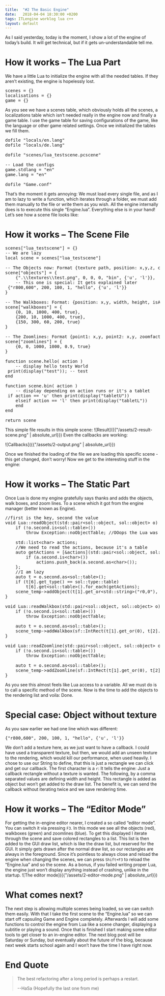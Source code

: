 ```yaml
---
title:  "#2 The Basic Engine"
date:   2018-04-04 18:30:00 +0200
tags: ITLengine worklog lua c++
layout: default
---
```


As I said yesterday, today is the moment, I show a lot of the engine of today’s build. It will get technical, but if it gets un-understandable tell me.

# How it works – The Lua Part #
We have a little Lua to initialize the engine with all the needed tables. If they aren’t existing, the engine is hopelessly lost.

<pre class="vs-code">scenes&nbsp;<span class="operator">=</span>&nbsp;{}
localisations&nbsp;<span class="operator">=</span>&nbsp;{}
game&nbsp;<span class="operator">=</span>&nbsp;{}</pre>

As you see we have a scenes table, which obviously holds all the scenes, a localizations table which isn’t needed really in the engine now and finally a game table.
I use the game table for saving configurations of the game, like the language or other game related settings.
Once we initialized the tables we fill them.

<pre class="vs-code"><span class="keyword">dofile</span>&nbsp;<span class="string">&quot;locals/en.lang&quot;</span>
<span class="keyword">dofile</span>&nbsp;<span class="string">&quot;locals/de.lang&quot;</span>
 
<span class="keyword">dofile</span>&nbsp;<span class="string">&quot;scenes/lua_testscene.pcscene&quot;</span>
 
<span class="comment">--&nbsp;Load&nbsp;the&nbsp;configs
</span>game.<span class="identifier">stdlang</span>&nbsp;<span class="operator">=</span>&nbsp;<span class="string">&quot;en&quot;</span>
game.<span class="identifier">lang</span>&nbsp;<span class="operator">=</span>&nbsp;<span class="string">&quot;en&quot;</span>
 
<span class="keyword">dofile</span>&nbsp;<span class="string">&quot;Game.conf&quot;</span></pre>

That’s the moment it gets annoying: We must load every single file, and as I am to lazy to write a function, which iterates through a folder, we must add them manually to the file or write them as you wish. All the engine internally does is to execute this single “Engine.lua”. Everything else is in your hand! Let’s see how a scene file looks like:

# How it works – The Scene File #

<pre class="vs-code">scenes[<span class="string">&quot;lua_testscene&quot;</span>]&nbsp;<span class="operator">=</span>&nbsp;{}
<span class="comment">--&nbsp;We&nbsp;are&nbsp;lazy
</span><span class="keyword">local</span>&nbsp;scene&nbsp;<span class="operator">=</span>&nbsp;scenes[<span class="string">&quot;lua_testscene&quot;</span>]
 
<span class="comment">--&nbsp;The&nbsp;Objects&nbsp;now:&nbsp;Format&nbsp;{texture&nbsp;path,&nbsp;position:&nbsp;x,y,z,&nbsp;callback&nbsp;(or&nbsp;nil),&nbsp;{actions&nbsp;(ether&nbsp;u&nbsp;or&nbsp;c)&nbsp;and/or&nbsp;l}&nbsp;(or&nbsp;nil)}
</span>scene[<span class="string">&quot;objects&quot;</span>]&nbsp;<span class="operator">=</span>&nbsp;{
	{<span class="string">&quot;.\\textures\\test.png&quot;</span>,&nbsp;<span class="number">0</span>,&nbsp;<span class="number">0</span>,&nbsp;<span class="number">0</span>,&nbsp;<span class="string">&quot;bin&quot;</span>,&nbsp;{<span class="string">&#39;u&#39;</span>,&nbsp;<span class="string">&#39;l&#39;</span>}},
	<span class="comment">--&nbsp;This&nbsp;one&nbsp;is&nbsp;special:&nbsp;It&nbsp;gets&nbsp;explained&nbsp;later
</span>	{<span class="string">&quot;r800,600&quot;</span>,&nbsp;<span class="number">200</span>,&nbsp;<span class="number">100</span>,&nbsp;<span class="number">1</span>,&nbsp;<span class="string">&quot;hello&quot;</span>,&nbsp;{<span class="string">&#39;u&#39;</span>,&nbsp;<span class="string">&#39;l&#39;</span>}}
}
 
<span class="comment">--&nbsp;The&nbsp;Walkboxes:&nbsp;Format:&nbsp;{position:&nbsp;x,y,&nbsp;width,&nbsp;height,&nbsp;isActive&nbsp;(bool)}
</span>scene[<span class="string">&quot;walkboxes&quot;</span>]&nbsp;<span class="operator">=</span>&nbsp;{
	{<span class="number">0</span>,&nbsp;<span class="number">10</span>,&nbsp;<span class="number">1000</span>,&nbsp;<span class="number">400</span>,&nbsp;<span class="keyword">true</span>},
	{<span class="number">200</span>,&nbsp;<span class="number">10</span>,&nbsp;<span class="number">1000</span>,&nbsp;<span class="number">400</span>,&nbsp;<span class="keyword">true</span>},
	{<span class="number">150</span>,&nbsp;<span class="number">300</span>,&nbsp;<span class="number">60</span>,&nbsp;<span class="number">200</span>,&nbsp;<span class="keyword">true</span>}
}
 
<span class="comment">--&nbsp;The&nbsp;Zoomlines:&nbsp;Format&nbsp;{point1:&nbsp;x,y,&nbsp;point2:&nbsp;x,y,&nbsp;zoomfactor,&nbsp;isActive}
</span>scene[<span class="string">&quot;zoomlines&quot;</span>]&nbsp;<span class="operator">=</span>&nbsp;{
	{<span class="number">0</span>,&nbsp;<span class="number">0</span>,&nbsp;<span class="number">1000</span>,&nbsp;<span class="number">1000</span>,&nbsp;<span class="number">0.9</span>,&nbsp;<span class="keyword">true</span>}
}
 
<span class="keyword">function</span>&nbsp;<span class="type">scene.hello</span><span class="operator">(</span><span class="identifier">&nbsp;action&nbsp;</span><span class="operator">)</span>
	<span class="comment">--&nbsp;display&nbsp;hello&nbsp;testy&nbsp;World&nbsp;
</span>	<span class="keyword">print</span>(<span class="keyword">display</span>(<span class="string">&quot;test&quot;</span>));&nbsp;<span class="comment">--&nbsp;test
</span><span class="keyword">end</span>
 
<span class="keyword">function</span>&nbsp;<span class="type">scene.bin</span><span class="operator">(</span><span class="identifier">&nbsp;action&nbsp;</span><span class="operator">)</span>
	<span class="comment">--&nbsp;display&nbsp;depending&nbsp;on&nbsp;action&nbsp;runs&nbsp;or&nbsp;it&#39;s&nbsp;a&nbsp;tablet
</span>	<span class="keyword">if</span>&nbsp;action&nbsp;<span class="operator">==</span>&nbsp;<span class="string">&#39;u&#39;</span>&nbsp;<span class="keyword">then</span>&nbsp;<span class="keyword">print</span>(<span class="keyword">display</span>(<span class="string">&quot;tabletU&quot;</span>))
	<span class="keyword">elseif</span>&nbsp;action&nbsp;<span class="operator">==</span>&nbsp;<span class="string">&#39;l&#39;</span>&nbsp;<span class="keyword">then</span>&nbsp;<span class="keyword">print</span>(<span class="keyword">display</span>(<span class="string">&quot;tabletL&quot;</span>))
	<span class="keyword">end</span>
<span class="keyword">end</span>
 
<span class="keyword">return</span>&nbsp;scene</pre>

This simple file results in this simple scene:
![Result]({{"/assets/2-result-scene.png" | absolute_url}})
Even the callbacks are working:

![Callbacks]({{"/assets/2-output.png" | absolute_url}})

Once we finished the loading of the file we are loading this specific scene - this get changed, don’t worry! Now we get to the interesting stuff in the engine:

# How it works – The Static Part #
Once Lua is done my engine gratefully says thanks and adds the objects, walk boxes, and zoom lines. To a scene which it got from the engine manager (better known as Engine).

<pre class="vs-code"><span class="comment">//first&nbsp;is&nbsp;the&nbsp;key,&nbsp;second&nbsp;the&nbsp;value</span>
<span class="keyword">void</span>&nbsp;<span class="cppType">Lua</span><span class="operator">::</span><span class="cppMemberFunction">readObject</span><span class="operator">(</span><span class="cppNamespace">std</span><span class="operator">::</span><span class="cppType">pair</span><span class="operator">&lt;</span><span class="cppNamespace">sol</span><span class="operator">::</span><span class="cppType">object</span><span class="operator">,</span>&nbsp;<span class="cppNamespace">sol</span><span class="operator">::</span><span class="cppType">object</span><span class="operator">&gt;</span>&nbsp;<span class="cppParameter">o</span><span class="operator">)</span>&nbsp;<span class="operator">{</span>
	<span class="keyword">if</span>&nbsp;<span class="operator">(!</span><span class="cppParameter">o</span><span class="operator">.</span><span class="cppMemberField">second</span><span class="operator">.</span><span class="cppMemberFunction">is</span><span class="operator">&lt;</span><span class="cppNamespace">sol</span><span class="operator">::</span><span class="cppType">table</span><span class="operator">&gt;())</span>
		<span class="keyword">throw</span>&nbsp;<span class="cppType">Exception</span><span class="operator">::</span><span class="cppEnumerator">noObjectTable</span><span class="operator">;</span>&nbsp;<span class="comment">//OOops&nbsp;the&nbsp;Lua&nbsp;was&nbsp;wrong</span>
 
	<span class="cppNamespace">std</span><span class="operator">::</span><span class="cppType">list</span><span class="operator">&lt;</span><span class="keyword">char</span><span class="operator">&gt;</span>&nbsp;<span class="cppLocalVariable">actions</span><span class="operator">;</span>
	<span class="comment">//We&nbsp;need&nbsp;to&nbsp;read&nbsp;the&nbsp;actions,&nbsp;because&nbsp;it&#39;s&nbsp;a&nbsp;table</span>
	<span class="keyword">auto</span>&nbsp;<span class="cppLocalVariable">getActions</span>&nbsp;<span class="operator">=</span>&nbsp;<span class="operator">[&amp;</span><span class="cppLocalVariable">actions</span><span class="operator">](</span><span class="cppNamespace">std</span><span class="operator">::</span><span class="cppType">pair</span><span class="operator">&lt;</span><span class="cppNamespace">sol</span><span class="operator">::</span><span class="cppType">object</span><span class="operator">,</span>&nbsp;<span class="cppNamespace">sol</span><span class="operator">::</span><span class="cppType">object</span><span class="operator">&gt;</span>&nbsp;<span class="cppParameter">a</span><span class="operator">)</span>&nbsp;<span class="operator">{</span>
		<span class="keyword">if</span>&nbsp;<span class="operator">(</span><span class="cppParameter">a</span><span class="operator">.</span><span class="cppMemberField">second</span><span class="operator">.</span><span class="cppMemberFunction">is</span><span class="operator">&lt;</span><span class="keyword">char</span><span class="operator">&gt;())</span>
			<span class="cppLocalVariable">actions</span><span class="operator">.</span><span class="cppMemberFunction">push_back</span><span class="operator">(</span><span class="cppParameter">a</span><span class="operator">.</span><span class="cppMemberField">second</span><span class="operator">.</span><span class="cppMemberFunction">as</span><span class="operator">&lt;</span><span class="keyword">char</span><span class="operator">&gt;());</span>
	<span class="operator">};</span>
	<span class="comment">//I&nbsp;am&nbsp;lazy</span>
	<span class="keyword">auto</span>&nbsp;<span class="cppLocalVariable">t</span>&nbsp;<span class="operator">=</span>&nbsp;<span class="cppParameter">o</span><span class="operator">.</span><span class="cppMemberField">second</span><span class="operator">.</span><span class="cppMemberFunction">as</span><span class="operator">&lt;</span><span class="cppNamespace">sol</span><span class="operator">::</span><span class="cppType">table</span><span class="operator">&gt;();</span>
	<span class="keyword">if</span>&nbsp;<span class="operator">(</span><span class="cppLocalVariable">t</span><span class="cppMemberOperator">[</span><span class="number">6</span><span class="cppMemberOperator">]</span><span class="operator">.</span><span class="cppMemberFunction">get_type</span><span class="operator">()</span>&nbsp;<span class="operator">==</span>&nbsp;<span class="cppNamespace">sol</span><span class="operator">::</span><span class="cppType">type</span><span class="operator">::</span><span class="cppEnumerator">table</span><span class="operator">)</span>
		<span class="cppLocalVariable">t</span><span class="cppMemberOperator">[</span><span class="number">6</span><span class="cppMemberOperator">]</span><span class="operator">.</span><span class="cppMemberFunction">get</span><span class="operator">&lt;</span><span class="cppNamespace">sol</span><span class="operator">::</span><span class="cppType">table</span><span class="operator">&gt;().</span><span class="cppMemberFunction">for_each</span><span class="operator">(</span><span class="cppLocalVariable">getActions</span><span class="operator">);</span>
	<span class="cppMemberField">scene_temp</span><span class="operator">-&gt;</span><span class="cppMemberFunction">addObject</span><span class="operator">(</span><span class="cppLocalVariable">t</span><span class="cppMemberOperator">[</span><span class="number">1</span><span class="cppMemberOperator">]</span><span class="operator">.</span><span class="cppMemberFunction">get_or</span><span class="operator">&lt;</span><span class="cppNamespace">std</span><span class="operator">::</span><span class="cppType">string</span><span class="operator">&gt;(</span><span class="string">&quot;r0,0&quot;</span><span class="operator">),</span>&nbsp;<span class="cppNamespace">sf</span><span class="operator">::</span><span class="cppType">Vector3i</span><span class="operator">(</span><span class="cppLocalVariable">t</span><span class="cppMemberOperator">[</span><span class="number">2</span><span class="cppMemberOperator">]</span><span class="operator">.</span><span class="cppMemberFunction">get_or</span><span class="operator">(</span><span class="number">0</span><span class="operator">),</span>&nbsp;<span class="cppLocalVariable">t</span><span class="cppMemberOperator">[</span><span class="number">3</span><span class="cppMemberOperator">]</span><span class="operator">.</span><span class="cppMemberFunction">get_or</span><span class="operator">(</span><span class="number">0</span><span class="operator">),</span>&nbsp;<span class="cppLocalVariable">t</span><span class="cppMemberOperator">[</span><span class="number">4</span><span class="cppMemberOperator">]</span><span class="operator">.</span><span class="cppMemberFunction">get_or</span><span class="operator">(</span><span class="number">0</span><span class="operator">)),</span>&nbsp;<span class="cppLocalVariable">t</span><span class="cppMemberOperator">[</span><span class="number">5</span><span class="cppMemberOperator">]</span><span class="operator">.</span><span class="cppMemberFunction">get_or</span><span class="operator">&lt;</span><span class="cppNamespace">std</span><span class="operator">::</span><span class="cppType">string</span><span class="operator">&gt;(</span><span class="string">&quot;&quot;</span><span class="operator">),</span>&nbsp;<span class="cppLocalVariable">actions</span><span class="operator">);</span>
<span class="operator">}</span>
 
<span class="keyword">void</span>&nbsp;<span class="cppType">Lua</span><span class="operator">::</span><span class="cppMemberFunction">readWalkbox</span><span class="operator">(</span><span class="cppNamespace">std</span><span class="operator">::</span><span class="cppType">pair</span><span class="operator">&lt;</span><span class="cppNamespace">sol</span><span class="operator">::</span><span class="cppType">object</span><span class="operator">,</span>&nbsp;<span class="cppNamespace">sol</span><span class="operator">::</span><span class="cppType">object</span><span class="operator">&gt;</span>&nbsp;<span class="cppParameter">o</span><span class="operator">)</span>&nbsp;<span class="operator">{</span>
	<span class="keyword">if</span>&nbsp;<span class="operator">(!</span><span class="cppParameter">o</span><span class="operator">.</span><span class="cppMemberField">second</span><span class="operator">.</span><span class="cppMemberFunction">is</span><span class="operator">&lt;</span><span class="cppNamespace">sol</span><span class="operator">::</span><span class="cppType">table</span><span class="operator">&gt;())</span>
		<span class="keyword">throw</span>&nbsp;<span class="cppType">Exception</span><span class="operator">::</span><span class="cppEnumerator">noObjectTable</span><span class="operator">;</span>
 
	<span class="keyword">auto</span>&nbsp;<span class="cppLocalVariable">t</span>&nbsp;<span class="operator">=</span>&nbsp;<span class="cppParameter">o</span><span class="operator">.</span><span class="cppMemberField">second</span><span class="operator">.</span><span class="cppMemberFunction">as</span><span class="operator">&lt;</span><span class="cppNamespace">sol</span><span class="operator">::</span><span class="cppType">table</span><span class="operator">&gt;();</span>
	<span class="cppMemberField">scene_temp</span><span class="operator">-&gt;</span><span class="cppMemberFunction">addWalkbox</span><span class="operator">(</span><span class="cppNamespace">sf</span><span class="operator">::</span><span class="cppType">IntRect</span><span class="operator">(</span><span class="cppLocalVariable">t</span><span class="cppMemberOperator">[</span><span class="number">1</span><span class="cppMemberOperator">]</span><span class="operator">.</span><span class="cppMemberFunction">get_or</span><span class="operator">(</span><span class="number">0</span><span class="operator">),</span>&nbsp;<span class="cppLocalVariable">t</span><span class="cppMemberOperator">[</span><span class="number">2</span><span class="cppMemberOperator">]</span><span class="operator">.</span><span class="cppMemberFunction">get_or</span><span class="operator">(</span><span class="number">0</span><span class="operator">),</span>&nbsp;<span class="cppLocalVariable">t</span><span class="cppMemberOperator">[</span><span class="number">3</span><span class="cppMemberOperator">]</span><span class="operator">.</span><span class="cppMemberFunction">get_or</span><span class="operator">(</span><span class="number">0</span><span class="operator">),</span>&nbsp;<span class="cppLocalVariable">t</span><span class="cppMemberOperator">[</span><span class="number">4</span><span class="cppMemberOperator">]</span><span class="operator">.</span><span class="cppMemberFunction">get_or</span><span class="operator">(</span><span class="number">0</span><span class="operator">)),</span>&nbsp;<span class="cppLocalVariable">t</span><span class="cppMemberOperator">[</span><span class="number">5</span><span class="cppMemberOperator">]</span><span class="operator">.</span><span class="cppMemberFunction">get_or</span><span class="operator">(</span><span class="keyword">true</span><span class="operator">));</span>
<span class="operator">}</span>
 
<span class="keyword">void</span>&nbsp;<span class="cppType">Lua</span><span class="operator">::</span><span class="cppMemberFunction">readZoomline</span><span class="operator">(</span><span class="cppNamespace">std</span><span class="operator">::</span><span class="cppType">pair</span><span class="operator">&lt;</span><span class="cppNamespace">sol</span><span class="operator">::</span><span class="cppType">object</span><span class="operator">,</span>&nbsp;<span class="cppNamespace">sol</span><span class="operator">::</span><span class="cppType">object</span><span class="operator">&gt;</span>&nbsp;<span class="cppParameter">o</span><span class="operator">)</span>&nbsp;<span class="operator">{</span>
	<span class="keyword">if</span>&nbsp;<span class="operator">(!</span><span class="cppParameter">o</span><span class="operator">.</span><span class="cppMemberField">second</span><span class="operator">.</span><span class="cppMemberFunction">is</span><span class="operator">&lt;</span><span class="cppNamespace">sol</span><span class="operator">::</span><span class="cppType">table</span><span class="operator">&gt;())</span>
		<span class="keyword">throw</span>&nbsp;<span class="cppType">Exception</span><span class="operator">::</span><span class="cppEnumerator">noObjectTable</span><span class="operator">;</span>
 
	<span class="keyword">auto</span>&nbsp;<span class="cppLocalVariable">t</span>&nbsp;<span class="operator">=</span>&nbsp;<span class="cppParameter">o</span><span class="operator">.</span><span class="cppMemberField">second</span><span class="operator">.</span><span class="cppMemberFunction">as</span><span class="operator">&lt;</span><span class="cppNamespace">sol</span><span class="operator">::</span><span class="cppType">table</span><span class="operator">&gt;();</span>
	<span class="cppMemberField">scene_temp</span><span class="operator">-&gt;</span><span class="cppMemberFunction">addZoomline</span><span class="operator">(</span><span class="cppNamespace">sf</span><span class="operator">::</span><span class="cppType">IntRect</span><span class="operator">(</span><span class="cppLocalVariable">t</span><span class="cppMemberOperator">[</span><span class="number">1</span><span class="cppMemberOperator">]</span><span class="operator">.</span><span class="cppMemberFunction">get_or</span><span class="operator">(</span><span class="number">0</span><span class="operator">),</span>&nbsp;<span class="cppLocalVariable">t</span><span class="cppMemberOperator">[</span><span class="number">2</span><span class="cppMemberOperator">]</span><span class="operator">.</span><span class="cppMemberFunction">get_or</span><span class="operator">(</span><span class="number">0</span><span class="operator">),</span>&nbsp;<span class="cppLocalVariable">t</span><span class="cppMemberOperator">[</span><span class="number">3</span><span class="cppMemberOperator">]</span><span class="operator">.</span><span class="cppMemberFunction">get_or</span><span class="operator">(</span><span class="number">0</span><span class="operator">),</span>&nbsp;<span class="cppLocalVariable">t</span><span class="cppMemberOperator">[</span><span class="number">4</span><span class="cppMemberOperator">]</span><span class="operator">.</span><span class="cppMemberFunction">get_or</span><span class="operator">(</span><span class="number">0</span><span class="operator">)),</span>&nbsp;<span class="cppLocalVariable">t</span><span class="cppMemberOperator">[</span><span class="number">5</span><span class="cppMemberOperator">]</span><span class="operator">.</span><span class="cppMemberFunction">get_or</span><span class="operator">&lt;</span><span class="keyword">float</span><span class="operator">&gt;(</span><span class="number">0</span><span class="operator">),</span>&nbsp;<span class="cppLocalVariable">t</span><span class="cppMemberOperator">[</span><span class="number">6</span><span class="cppMemberOperator">]</span><span class="operator">.</span><span class="cppMemberFunction">get_or</span><span class="operator">(</span><span class="keyword">true</span><span class="operator">));</span>
<span class="operator">}</span></pre>

As you see this almost feels like Lua access to a variable. All we must do is to call a specific method of the scene. Now is the time to add the objects to the rendering list and voila: Done. 
# Special case: Object without texture #
As you saw earlier we had one line which was different: 

<pre class="vs-code">{<span class="string">&quot;r800,600&quot;</span>,&nbsp;<span class="number">200</span>,&nbsp;<span class="number">100</span>,&nbsp;<span class="number">1</span>,&nbsp;<span class="string">&quot;hello&quot;</span>,&nbsp;{<span class="string">&#39;u&#39;</span>,&nbsp;<span class="string">&#39;l&#39;</span>}}
</pre>

We don’t add a texture here, as we just want to have a callback. I could have used a transparent texture, but then, we would add an unseen texture to the rendering, which would kill our performance, when used heavily. I chose to use our String to define, that this is just a rectangle we can click and get our callback. The first character is a `r`: It tells the engine: Just a callback rectangle without a texture is wanted. The following, by a comma separated values are defining width and height. This rectangle is added as object but won’t get added to the draw list. The benefit is, we can send the callback without iterating twice and we save rendering time. 

# How it works – The “Editor Mode” #
For getting the in-engine editor nearer, I created a so called “editor mode”. You can switch it via pressing `F3`. In this mode we see all the objects (red), walkboxes (green) and zoomlines (blue). To get this displayed I iterate through the scene and save colored rectangles to a list. This list is then added to the GUI draw list, which is like the draw list, but reserved for the GUI. It simply gets drawn after the normal draw list, so our rectangles are always in the foreground. Since it’s pointless to always close and reload the engine when changing the scenes, we can press `Shift+F3` to reload the “Engine.lua” and so the scene. As a bonus, if you failed writing proper Lua, the engine just won’t display anything instead of crashing, unlike in the startup.
![The editor mode]({{"/assets/2-editor-mode.png" | absolute_url}})

# What comes next? #
The next step is allowing multiple scenes being loaded, so we can switch them easily. With that I take the first scene to the “Engine.lua” so we can start off capsuling Game and Engine completely. Afterwards I will add some functions to control the engine from Lua like a scene changer, displaying a subtitle or playing a sound. Once that is finished I start making some editor tools to get closer to an in-engine editor. The next blog post will be Saturday or Sunday, but eventually about the future of the blog, because next week starts school again and I won’t have the time I have right now.

# End Quote #
>The best refactoring after a long period is perhaps a restart.
>
> --HaSa (Hopefully the last one from me)
